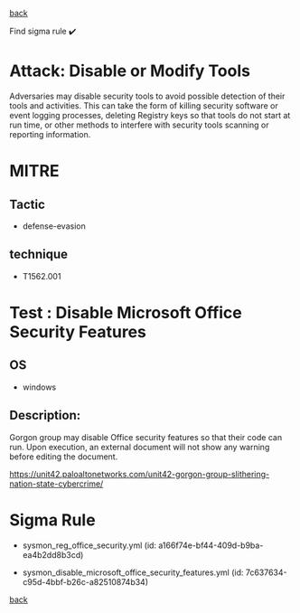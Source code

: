 
[back](../index.md)

Find sigma rule :heavy_check_mark: 

# Attack: Disable or Modify Tools 

Adversaries may disable security tools to avoid possible detection of their tools and activities. This can take the form of killing security software or event logging processes, deleting Registry keys so that tools do not start at run time, or other methods to interfere with security tools scanning or reporting information.

# MITRE
## Tactic
  - defense-evasion


## technique
  - T1562.001


# Test : Disable Microsoft Office Security Features
## OS
  - windows


## Description:
Gorgon group may disable Office security features so that their code can run. Upon execution, an external document will not
show any warning before editing the document.


https://unit42.paloaltonetworks.com/unit42-gorgon-group-slithering-nation-state-cybercrime/


# Sigma Rule
 - sysmon_reg_office_security.yml (id: a166f74e-bf44-409d-b9ba-ea4b2dd8b3cd)

 - sysmon_disable_microsoft_office_security_features.yml (id: 7c637634-c95d-4bbf-b26c-a82510874b34)



[back](../index.md)
